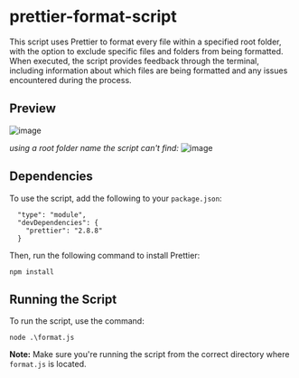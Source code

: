 # prettier-format-script
This script uses Prettier to format every file within a specified root folder, with the option to exclude specific files and folders from being formatted. <br>
When executed, the script provides feedback through the terminal, including information about which files are being formatted and any issues encountered during the process.

## Preview
![image](https://github.com/user-attachments/assets/16c93cd2-2da8-4553-a053-78145f1082e5)

*using a root folder name the script can't find:*
![image](https://github.com/user-attachments/assets/639fd900-d289-4c23-a5e3-ef3f08aab442)




## Dependencies
To use the script, add the following to your `package.json`: 
```
  "type": "module",
  "devDependencies": {
    "prettier": "2.8.8"
  }
```

Then, run the following command to install Prettier:
```
npm install 
```

## Running the Script
To run the script, use the command:
```
node .\format.js
```

**Note:** Make sure you're running the script from the correct directory where `format.js` is located.
